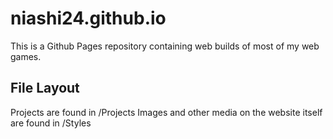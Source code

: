 # niashi24.github.io

This is a Github Pages repository containing web builds of most of my web games.

## File Layout
Projects are found in /Projects
Images and other media on the website itself are found in /Styles